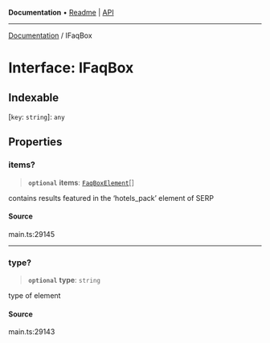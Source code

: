 **Documentation** • [Readme](../README.md) \| [API](../globals.md)

***

[Documentation](../README.md) / IFaqBox

# Interface: IFaqBox

## Indexable

 \[`key`: `string`\]: `any`

## Properties

### items?

> **`optional`** **items**: [`FaqBoxElement`](../classes/FaqBoxElement.md)[]

contains results featured in the ‘hotels_pack’ element of SERP

#### Source

main.ts:29145

***

### type?

> **`optional`** **type**: `string`

type of element

#### Source

main.ts:29143
